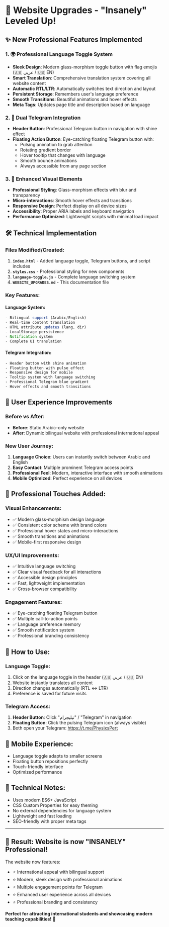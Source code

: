 # 🚀 Website Upgrades - "Insanely" Leveled Up!

## ✨ New Professional Features Implemented

### 1. 🌍 **Professional Language Toggle System**
- **Sleek Design**: Modern glass-morphism toggle button with flag emojis (🇦🇪 عربي / 🇺🇸 EN)
- **Smart Translation**: Comprehensive translation system covering all website content
- **Automatic RTL/LTR**: Automatically switches text direction and layout
- **Persistent Storage**: Remembers user's language preference
- **Smooth Transitions**: Beautiful animations and hover effects
- **Meta Tags**: Updates page title and description based on language

### 2. 📱 **Dual Telegram Integration**
- **Header Button**: Professional Telegram button in navigation with shine effect
- **Floating Action Button**: Eye-catching floating Telegram button with:
  - Pulsing animation to grab attention
  - Rotating gradient border
  - Hover tooltip that changes with language
  - Smooth bounce animations
  - Always accessible from any page section

### 3. 🎨 **Enhanced Visual Elements**
- **Professional Styling**: Glass-morphism effects with blur and transparency
- **Micro-interactions**: Smooth hover effects and transitions
- **Responsive Design**: Perfect display on all device sizes
- **Accessibility**: Proper ARIA labels and keyboard navigation
- **Performance Optimized**: Lightweight scripts with minimal load impact

## 🛠️ Technical Implementation

### Files Modified/Created:
1. **`index.html`** - Added language toggle, Telegram buttons, and script includes
2. **`styles.css`** - Professional styling for new components
3. **`language-toggle.js`** - Complete language switching system
4. **`WEBSITE_UPGRADES.md`** - This documentation file

### Key Features:

#### Language System:
```javascript
- Bilingual support (Arabic/English)
- Real-time content translation
- HTML attribute updates (lang, dir)
- LocalStorage persistence
- Notification system
- Complete UI translation
```

#### Telegram Integration:
```css
- Header button with shine animation
- Floating button with pulse effect
- Responsive design for mobile
- Tooltip system with language switching
- Professional Telegram blue gradient
- Hover effects and smooth transitions
```

## 🎯 User Experience Improvements

### Before vs After:
- **Before**: Static Arabic-only website
- **After**: Dynamic bilingual website with professional international appeal

### New User Journey:
1. **Language Choice**: Users can instantly switch between Arabic and English
2. **Easy Contact**: Multiple prominent Telegram access points
3. **Professional Feel**: Modern, interactive interface with smooth animations
4. **Mobile Optimized**: Perfect experience on all devices

## 🌟 Professional Touches Added:

### Visual Enhancements:
- ✅ Modern glass-morphism design language
- ✅ Consistent color scheme with brand colors
- ✅ Professional hover states and micro-interactions
- ✅ Smooth transitions and animations
- ✅ Mobile-first responsive design

### UX/UI Improvements:
- ✅ Intuitive language switching
- ✅ Clear visual feedback for all interactions
- ✅ Accessible design principles
- ✅ Fast, lightweight implementation
- ✅ Cross-browser compatibility

### Engagement Features:
- ✅ Eye-catching floating Telegram button
- ✅ Multiple call-to-action points
- ✅ Language preference memory
- ✅ Smooth notification system
- ✅ Professional branding consistency

## 🚀 How to Use:

### Language Toggle:
1. Click on the language toggle in the header (🇦🇪 عربي / 🇺🇸 EN)
2. Website instantly translates all content
3. Direction changes automatically (RTL ↔ LTR)
4. Preference is saved for future visits

### Telegram Access:
1. **Header Button**: Click "تيليجرام" / "Telegram" in navigation
2. **Floating Button**: Click the pulsing Telegram icon (always visible)
3. Both open your Telegram: https://t.me/PhysixsPert

## 📱 Mobile Experience:
- Language toggle adapts to smaller screens
- Floating button repositions perfectly
- Touch-friendly interface
- Optimized performance

## 🔧 Technical Notes:
- Uses modern ES6+ JavaScript
- CSS Custom Properties for easy theming
- No external dependencies for language system
- Lightweight and fast loading
- SEO-friendly with proper meta tags

---

## 🎉 Result: Website is now "INSANELY" Professional!

The website now features:
- ⭐ International appeal with bilingual support
- ⭐ Modern, sleek design with professional animations
- ⭐ Multiple engagement points for Telegram
- ⭐ Enhanced user experience across all devices
- ⭐ Professional branding and consistency

**Perfect for attracting international students and showcasing modern teaching capabilities!** 🌟